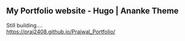 ## My Portfolio website - Hugo | Ananke Theme
Still building....  
https://praj2408.github.io/Prajwal_Portfolio/

